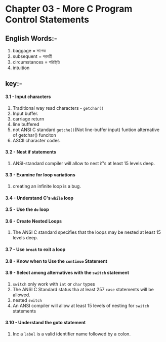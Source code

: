 # Chapter 03 - More C Program Control Statements

## English Words:-

1. baggage = লাগেজ
2. subsequent = পরবর্তী
3. circumstances = পরিস্থিতি
4. intuition

## key:-

#### 3.1 - Input characters

1. Traditional way read characters - `getchar()`
2. Input buffer.
3. carriage return
4. line buffered
5. not ANSI C standard `getche()`(Not line-buffer input) funtion alternative of getchar() funciton
6. ASCII character codes

#### 3.2 - Nest if statements

1. ANSI-standard compiler will allow to nest if's at least 15 levels deep.

#### 3.3 - Examine for loop variations

1. creating an infinite loop is a bug.

#### 3.4 - Understand C's `while` loop

#### 3.5 - Use the `do` loop

#### 3.6 - Create Nested Loops

1. The ANSI C standard specifies that the loops may be nested at least 15 levels deep.

#### 3.7 - Use `break` to exit a loop

#### 3.8 - Know when to Use the `continue` Statement

#### 3.9 - Select among alternatives with the `switch` statement

1. `switch` only work with `int` or `char` types
2. The ANSI C Standard status tha at least 257 `case` statements will be allowed.
3. nested `switch`
4. An ANSI compiler will allow at least 15 levels of nesting for `switch` statements

#### 3.10 - Understand the goto statement

1. Inc a `label` is a valid identifier name followed by a colon.
